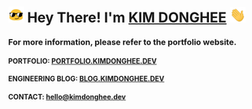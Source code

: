 <h1><img src="assets/img/sunglass.gif" width="32" /> Hey There! I'm <a href="https://github.com/DEVHEE/" target="_blank">KIM DONGHEE</a> <img
src="assets/img/hi.gif" width="32" /></h1>

<h3>For more information, please refer to the portfolio website.</h4>

<h4>PORTFOLIO: <b><a href="https://portfolio.kimdonghee.dev">PORTFOLIO.KIMDONGHEE.DEV</a></b></h4>

<h4>ENGINEERING BLOG: <b><a href="https://blog.kimdonghee.dev">BLOG.KIMDONGHEE.DEV</a></b></h4>

<h4>CONTACT: <b><a href="mailto:hello@kimdonghee.dev">hello@kimdonghee.dev</a></b></h4>
